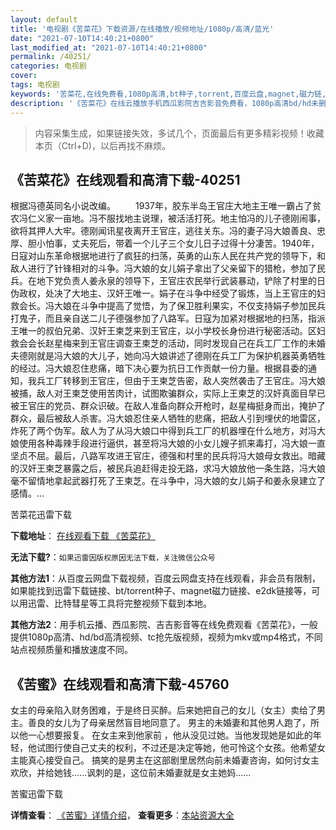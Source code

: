 ```yaml
---
layout: default
title: '电视剧《苦菜花》下载资源/在线播放/视频地址/1080p/高清/蓝光'
date: "2021-07-10T14:40:21+0800"
last_modified_at: "2021-07-10T14:40:21+0800"
permalink: /40251/
categories: 电视剧
cover:
tags: 电视剧
keywords: '苦菜花,在线免费看,1080p高清,bt种子,torrent,百度云盘,magnet,磁力链,迅雷下载资源'
description: '《苦菜花》在线云播放手机西瓜影院吉吉影音免费看，1080p高清bd/hd未删减完整版和tc抢先枪版，mkv/mp4格式，附带bt/torrent种子、magnet/磁力链、百度云盘、网盘资源迅雷下载链接'
---
```


>内容采集生成，如果链接失效，多试几个，页面最后有更多精彩视频！收藏本页（Ctrl+D)，以后再找不麻烦。


## 《苦菜花》在线观看和高清下载-40251

根据冯德英同名小说改编。 　　1937年，胶东半岛王官庄大地主王唯一霸占了贫农冯仁义家一亩地。冯不服找地主说理，被活活打死。地主怕冯的儿子德刚闹事，欲将其押人大牢。德刚闻讯星夜离开王官庄，逃往关东。冯的妻子冯大娘善良、忠厚、胆小怕事，丈夫死后，带着一个儿子三个女儿日子过得十分凄苦。1940年，日寇对山东革命根据地进行了疯狂的扫荡，英勇的山东人民在共产党的领导下，和敌人进行了针锋相对的斗争。冯大娘的女儿娟子拿出了父亲留下的猎枪，参加了民兵。在地下党负责人姜永泉的领导下，王官庄农民举行武装暴动，铲除了村里的日伪政权，处决了大地主、汉奸王唯一。娟子在斗争中经受了锻炼，当上王官庄的妇救会长。冯大娘在斗争中提高了觉悟，为了保卫胜利果实，不仅支持娟子参加民兵打鬼子，而且亲自送二儿子德强参加了八路军。日寇为加紧对根据地的扫荡，指派王唯一的叔伯兄弟、汉奸王柬芝来到王官庄，以小学校长身份进行秘密活动。区妇救会会长赵星梅来到王官庄调查王柬芝的活动，同时发现自己在兵工厂工作的未婚夫德刚就是冯大娘的大儿子，她向冯大娘讲述了德刚在兵工厂为保护机器英勇牺牲的经过。冯大娘忍住悲痛，暗下决心要为抗日工作贡献一份力量。根据县委的通知，我兵工厂转移到王官庄，但由于王柬芝告密，敌人突然袭击了王官庄。冯大娘被捕，敌人对王柬芝使用苦肉计，试图欺骗群众，实际上王柬芝的汉奸真面目早已被王官庄的党员、群众识破。在敌人准备向群众开枪时，赵星梅挺身而出，掩护了群众，最后被敌人杀害。冯大娘忍住亲人牺牲的悲痛，把敌人引到埋伏的地雷区，炸死了两个伪军。敌人为了从冯大娘口中得到兵工厂的机器埋在什么地方，对冯大娘使用各种毒辣手段进行逼供，甚至将冯大娘的小女儿嫂子抓来毒打，冯大娘一直坚贞不屈。最后，八路军攻进王官庄，德强和村里的民兵将冯大娘母女救出。暗藏的汉奸王柬芝暴露之后，被民兵追赶得走投无路，求冯大娘放他一条生路，冯大娘毫不留情地拿起武器打死了王柬芝。在斗争中，冯大娘的女儿娟子和姜永泉建立了感情。...


苦菜花迅雷下载

**下载地址**： [在线观看下载 《苦菜花》](https://www.993dy.com//vod-detail-id-12035.html) 


**无法下载?**：`如果迅雷因版权原因无法下载，关注微信公众号 `

**其他方法1**：从百度云网盘下载视频，百度云网盘支持在线观看，非会员有限制，如果能找到迅雷下载链接、bt/torrent种子、magnet磁力链接、e2dk链接等，可以用迅雷、比特彗星等工具将完整视频下载到本地。

**其他方法2**：用手机云播、西瓜影院、吉吉影音等在线免费观看《苦菜花》，一般提供1080p高清、hd/bd高清视频、tc抢先版视频，视频为mkv或mp4格式，不同站点视频质量和播放速度不同。


## 《苦蜜》在线观看和高清下载-45760

女主的母亲陷入财务困难，于是终日买醉。后来她把自己的女儿（女主）卖给了男主。善良的女儿为了母亲居然盲目地同意了。 男主的未婚妻和其他男人跑了，所以他一心想要报复。 在女主来到他家前 ，他从没见过她。当他发现她是如此的年轻，他试图行使自己丈夫的权利，不过还是决定等她，他可怜这个女孩。他希望女主能真心接受自己。 搞笑的是男主在这部剧里居然向前未婚妻咨询，如何讨女主欢欣，并给她钱......讽刺的是，这位前未婚妻就是女主她妈......


苦蜜迅雷下载

**详情查看**： [《苦蜜》详情介绍](/movie/45760/)， **查看更多**：[本站资源大全](/movie/t/all/)

